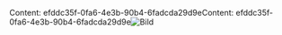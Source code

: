 <span data-ttu-id="61d63-101">Content: efddc35f-0fa6-4e3b-90b4-6fadcda29d9e</span><span class="sxs-lookup"><span data-stu-id="61d63-101">Content: efddc35f-0fa6-4e3b-90b4-6fadcda29d9e</span></span>![Bild](49df0dce-999c-4a34-b9e5-4aebffc29712.png)
